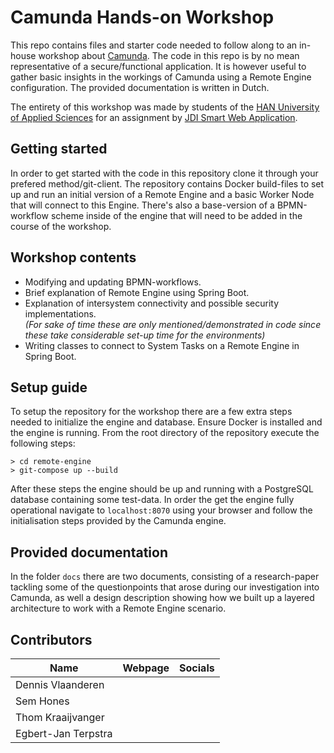 # Camunda Hands-on Workshop

This repo contains files and starter code needed to follow along to an in-house workshop about [Camunda](https://camunda.com/). The code in this repo is by no mean representative of a secure/functional application. It is however useful to gather basic insights in the workings of Camunda using a Remote Engine configuration. The provided documentation is written in Dutch.  
  
The entirety of this workshop was made by students of the [HAN University of Applied Sciences](https://hanuniversity.com/en/) for an assignment by [JDI Smart Web Application](https://www.jdi.nl/en).

## Getting started

In order to get started with the code in this repository clone it through your prefered method/git-client.
The repository contains Docker build-files to set up and run an initial version of a Remote Engine and a basic Worker Node that will connect to this Engine. There's also a base-version of a BPMN-workflow scheme inside of the engine that will need to be added in the course of the workshop.

## Workshop contents

- Modifying and updating BPMN-workflows.
- Brief explanation of Remote Engine using Spring Boot.
- Explanation of intersystem connectivity and possible security implementations.  
  *(For sake of time these are only mentioned/demonstrated in code since these take considerable set-up time for the environments)*
- Writing classes to connect to System Tasks on a Remote Engine in Spring Boot.

## Setup guide

To setup the repository for the workshop there are a few extra steps needed to initialize the engine and database.
Ensure Docker is installed and the engine is running.
From the root directory of the repository execute the following steps:

```shell
> cd remote-engine
> git-compose up --build
```

After these steps the engine should be up and running with a PostgreSQL database containing some test-data.
In order the get the engine fully operational navigate to `localhost:8070` using your browser and follow the initialisation steps provided by the Camunda engine.

## Provided documentation

In the folder `docs` there are two documents, consisting of a research-paper tackling some of the questionpoints that arose during our investigation into Camunda, as well a design description showing how we built up a layered architecture to work with a Remote Engine scenario.

## Contributors

| Name                | Webpage | Socials |
| ------------------- | ------- | ------- |
| Dennis Vlaanderen   |         |         |
| Sem Hones           |         |         |
| Thom Kraaijvanger   |         |         |
| Egbert-Jan Terpstra |         |         |
